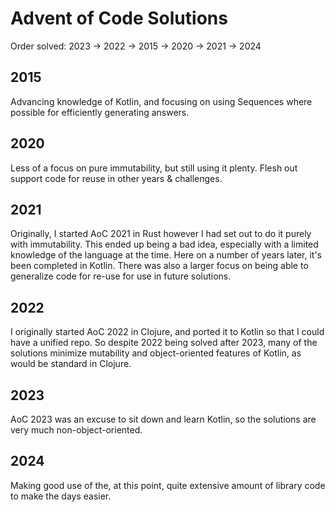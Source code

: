 # Advent of Code Solutions

Order solved:
2023 -> 2022 -> 2015 -> 2020 -> 2021 -> 2024

## 2015

Advancing knowledge of Kotlin, and focusing on using Sequences where possible
for efficiently generating answers.

## 2020

Less of a focus on pure immutability, but still using it plenty.
Flesh out support code for reuse in other years & challenges.

## 2021

Originally, I started AoC 2021 in Rust however I had set out to do it purely with
immutability. This ended up being a bad idea, especially with a limited knowledge
of the language at the time. Here on a number of years later, it's been completed
in Kotlin. There was also a larger focus on being able to generalize code for
re-use for use in future solutions.

## 2022

I originally started AoC 2022 in Clojure, and ported it
to Kotlin so that I could have a unified repo. So despite
2022 being solved after 2023, many of the solutions minimize
mutability and object-oriented features of Kotlin, as would
be standard in Clojure.

## 2023

AoC 2023 was an excuse to sit down and learn Kotlin, so the
solutions are very much non-object-oriented.

## 2024

Making good use of the, at this point, quite extensive amount of library
code to make the days easier.